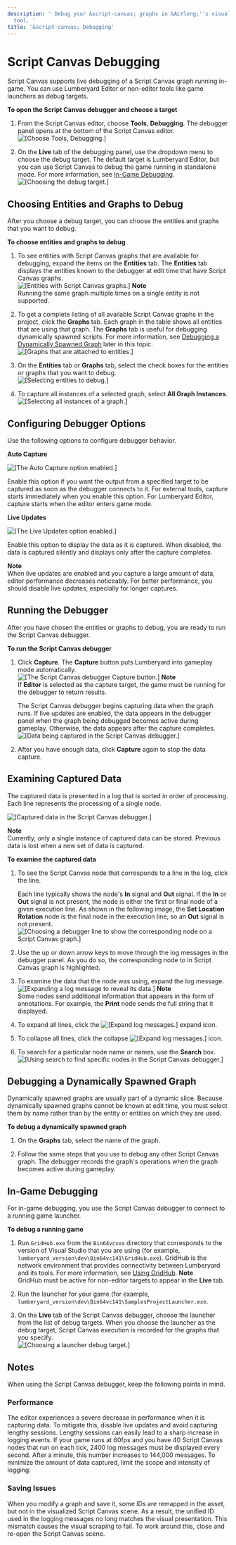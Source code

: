 ```yaml
---
description: ' Debug your &script-canvas; graphs in &ALYlong;''s visual scripting
  tool. '
title: '&script-canvas; Debugging'
---
```

# Script Canvas Debugging<a name="script-canvas-debugging"></a>

Script Canvas supports live debugging of a Script Canvas graph running in\-game\. You can use Lumberyard Editor or non\-editor tools like game launchers as debug targets\.

**To open the Script Canvas debugger and choose a target**

1. From the Script Canvas editor, choose **Tools**, **Debugging**\. The debugger panel opens at the bottom of the Script Canvas editor\.  
![\[Choose Tools, Debugging.\]](/images/userguide/scripting/script-canvas/script-canvas-debugging-1.png)

1. On the **Live** tab of the debugging panel, use the dropdown menu to choose the debug target\. The default target is Lumberyard Editor, but you can use Script Canvas to debug the game running in standalone mode\. For more information, see [In\-Game Debugging](#script-canvas-debugging-in-game)\.  
![\[Choosing the debug target.\]](/images/userguide/scripting/script-canvas/script-canvas-debugging-2.png)

## Choosing Entities and Graphs to Debug<a name="script-canvas-debugging-choosing-entities-and-graphs-to-debug"></a>

After you choose a debug target, you can choose the entities and graphs that you want to debug\.

**To choose entities and graphs to debug**

1. To see entities with Script Canvas graphs that are available for debugging, expand the items on the **Entities** tab\. The **Entities** tab displays the entities known to the debugger at edit time that have Script Canvas graphs\.  
![\[Entities with Script Canvas graphs.\]](/images/userguide/scripting/script-canvas/script-canvas-debugging-3.png)
**Note**  
Running the same graph multiple times on a single entity is not supported\.

1. To get a complete listing of all available Script Canvas graphs in the project, click the **Graphs** tab\. Each graph in the table shows all entities that are using that graph\. The **Graphs** tab is useful for debugging dynamically spawned scripts\. For more information, see [Debugging a Dynamically Spawned Graph](#script-canvas-debugging-debugging-a-dynamically-spawned-graph) later in this topic\.  
![\[Graphs that are attached to entities.\]](/images/userguide/scripting/script-canvas/script-canvas-debugging-4.png)

1. On the **Entities** tab or **Graphs** tab, select the check boxes for the entities or graphs that you want to debug\.  
![\[Selecting entities to debug.\]](/images/userguide/scripting/script-canvas/script-canvas-debugging-5.png)

1. To capture all instances of a selected graph, select **All Graph Instances**\.  
![\[Selecting all instances of a graph.\]](/images/userguide/scripting/script-canvas/script-canvas-debugging-6.png)

## Configuring Debugger Options<a name="script-canvas-debugging-configuring"></a>

Use the following options to configure debugger behavior\.

**Auto Capture**

![\[The Auto Capture option enabled.\]](/images/userguide/scripting/script-canvas/script-canvas-debugging-7.png)

Enable this option if you want the output from a specified target to be captured as soon as the debugger connects to it\. For external tools, capture starts immediately when you enable this option\. For Lumberyard Editor, capture starts when the editor enters game mode\.

**Live Updates**

![\[The Live Updates option enabled.\]](/images/userguide/scripting/script-canvas/script-canvas-debugging-8.png)

Enable this option to display the data as it is captured\. When disabled, the data is captured silently and displays only after the capture completes\.

**Note**  
When live updates are enabled and you capture a large amount of data, editor performance decreases noticeably\. For better performance, you should disable live updates, especially for longer captures\.

## Running the Debugger<a name="script-canvas-debugging-running-the-debugger"></a>

After you have chosen the entities or graphs to debug, you are ready to run the Script Canvas debugger\.

**To run the Script Canvas debugger**

1. Click **Capture**\. The **Capture** button puts Lumberyard into gameplay mode automatically\.  
![\[The Script Canvas debugger Capture button.\]](/images/userguide/scripting/script-canvas/script-canvas-debugging-9.png)
**Note**  
If **Editor** is selected as the capture target, the game must be running for the debugger to return results\.

   The Script Canvas debugger begins capturing data when the graph runs\. If live updates are enabled, the data appears in the debugger panel when the graph being debugged becomes active during gameplay\. Otherwise, the data appears after the capture completes\.  
![\[Data being captured in the Script Canvas debugger.\]](/images/userguide/scripting/script-canvas/script-canvas-debugging-10.png)

1. After you have enough data, click **Capture** again to stop the data capture\.

## Examining Captured Data<a name="script-canvas-debugging-examining-captured-data"></a>

The captured data is presented in a log that is sorted in order of processing\. Each line represents the processing of a single node\.

![\[Captured data in the Script Canvas debugger.\]](/images/userguide/scripting/script-canvas/script-canvas-debugging-11.png)

**Note**  
Currently, only a single instance of captured data can be stored\. Previous data is lost when a new set of data is captured\.

**To examine the captured data**

1. To see the Script Canvas node that corresponds to a line in the log, click the line\.

   Each line typically shows the node's **In** signal and **Out** signal\. If the **In** or **Out** signal is not present, the node is either the first or final node of a given execution line\. As shown in the following image, the **Set Location Rotation** node is the final node in the execution line, so an **Out** signal is not present\.  
![\[Choosing a debugger line to show the corresponding node on a Script Canvas graph.\]](/images/userguide/scripting/script-canvas/script-canvas-debugging-12.png)

1. Use the up or down arrow keys to move through the log messages in the debugger panel\. As you do so, the corresponding node to in Script Canvas graph is highlighted\.

1. To examine the data that the node was using, expand the log message\.  
![\[Expanding a log message to reveal its data.\]](/images/userguide/scripting/script-canvas/script-canvas-debugging-13.png)
**Note**  
Some nodes send additional information that appears in the form of annotations\. For example, the **Print** node sends the full string that it displayed\.

1. To expand all lines, click the ![\[Expand log messages.\]](/images/userguide/scripting/script-canvas/script-canvas-debugging-14.png) expand icon\.

1. To collapse all lines, click the collapse ![\[Expand log messages.\]](/images/userguide/scripting/script-canvas/script-canvas-debugging-15.png) icon\.

1. To search for a particular node name or names, use the **Search** box\.  
![\[Using search to find specific nodes in the Script Canvas debugger.\]](/images/userguide/scripting/script-canvas/script-canvas-debugging-16.png)

## Debugging a Dynamically Spawned Graph<a name="script-canvas-debugging-debugging-a-dynamically-spawned-graph"></a>

Dynamically spawned graphs are usually part of a dynamic slice\. Because dynamically spawned graphs cannot be known at edit time, you must select them by name rather than by the entity or entities on which they are used\.

**To debug a dynamically spawned graph**

1. On the **Graphs** tab, select the name of the graph\.

1. Follow the same steps that you use to debug any other Script Canvas graph\. The debugger records the graph's operations when the graph becomes active during gameplay\.

## In\-Game Debugging<a name="script-canvas-debugging-in-game"></a>

For in\-game debugging, you use the Script Canvas debugger to connect to a running game launcher\.

**To debug a running game**

1. Run `GridHub.exe` from the `Bin64vcxxx` directory that corresponds to the version of Visual Studio that you are using \(for example, `lumberyard_version\dev\Bin64vc141\GridHub.exe`\)\. GridHub is the network environment that provides connectivity between Lumberyard and its tools\. For more information, see [Using GridHub](/docs/userguide/gridhub-intro.md)\.
**Note**  
GridHub must be active for non\-editor targets to appear in the **Live** tab\.

1. Run the launcher for your game \(for example, `lumberyard_version\dev\Bin64vc141\SamplesProjectLauncher.exe`\.

1. On the **Live** tab of the Script Canvas debugger, choose the launcher from the list of debug targets\. When you choose the launcher as the debug target, Script Canvas execution is recorded for the graphs that you specify\.  
![\[Choosing a launcher debug target.\]](/images/userguide/scripting/script-canvas/script-canvas-debugging-2.png)

## Notes<a name="script-canvas-debugging-notes"></a>

When using the Script Canvas debugger, keep the following points in mind\.

### Performance<a name="script-canvas-debugging-performance"></a>

The editor experiences a severe decrease in performance when it is capturing data\. To mitigate this, disable live updates and avoid capturing lengthy sessions\. Lengthy sessions can easily lead to a sharp increase in logging events\. If your game runs at 60fps and you have 40 Script Canvas nodes that run on each tick, 2400 log messages must be displayed every second\. After a minute, this number increases to 144,000 messages\. To minimize the amount of data captured, limit the scope and intensity of logging\.

### Saving Issues<a name="script-canvas-debugging-saving"></a>

When you modify a graph and save it, some IDs are remapped in the asset, but not in the visualized Script Canvas scene\. As a result, the unified ID used in the logging messages no long matches the visual presentation\. This mismatch causes the visual scraping to fail\. To work around this, close and re\-open the Script Canvas scene\.